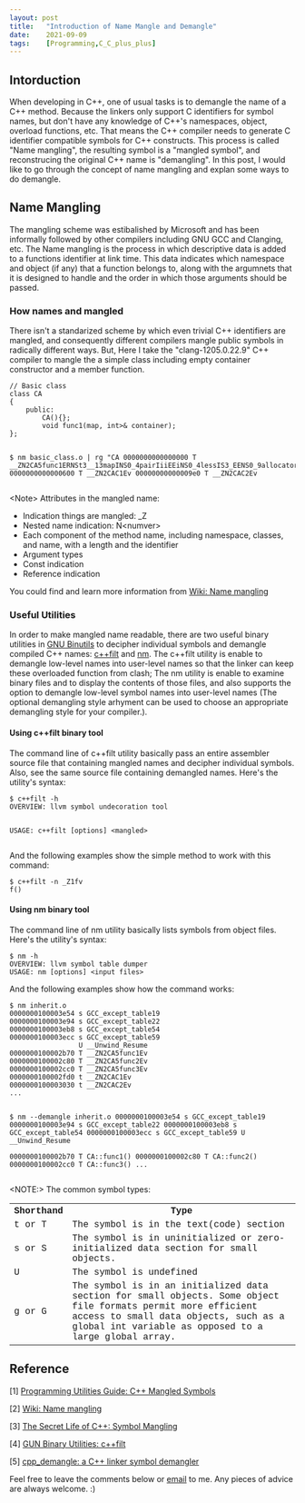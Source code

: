 ```yaml
---
layout: post
title:   "Introduction of Name Mangle and Demangle"
date:    2021-09-09
tags:    [Programming,C_C_plus_plus]
---
```


## Intorduction ##
When developing in C++, one of usual tasks is to demangle the name of a C++ method. Because the linkers only support C identifiers for symbol names, but don't have any knowledge of C++'s namespaces, object, overload functions, etc. That means the C++ compiler needs to generate C identifier compatible symbols for C++ constructs. This process is called "Name mangling", the resulting symbol is a "mangled symbol", and reconstrucing the original C++ name is "demangling". In this post, I would like to go through the concept of name mangling and explan some ways to do demangle.

## Name Mangling ##
The mangling scheme was estibalished by Microsoft and has been informally followed by other compilers including GNU GCC and Clanging, etc. The Name mangling is the process in which descriptive data is added to a functions identifier at link time. This data indicates which namespace and object (if any) that a function belongs to, along with the argumnets that it is designed to handle and the order in which those arguments should be passed.

### How names and mangled ###
There isn't a standarized scheme by which even trivial C++ identifiers are mangled, and consequently different compilers mangle public symbols in radically different ways. But, Here I take the "clang-1205.0.22.9" C++ compiler to mangle the a simple class including empty container constructor and a member function.

<div class="language-shell highlighter-rouge"><pre class="highlight"><code class="hljs ruby"><span class="nb">// Basic class
class CA
{
    public:
        CA(){};
        void func1(map<pair<int, int>, int>& container);
};

$ nm basic_class.o | rg "CA
0000000000000000 T __ZN2CA5func1ERNSt3__13mapINS0_4pairIiiEEiNS0_4lessIS3_EENS0_9allocatorINS2_IKS3_iEEEEEE
0000000000000600 T __ZN2CAC1Ev
00000000000009e0 T __ZN2CAC2Ev
</span></code></pre></div>

&lt;Note&gt; Attributes in the mangled name:
<ul>
 <li>Indication things are mangled: _Z</li>
 <li>Nested name indication: N&lt;numver&gt;</li>
 <li>Each component of the method name, including namespace, classes, and name, with a length and the identifier</li>
 <li>Argument types</li>
 <li>Const indication</li>
 <li>Reference indication</li>
</ul>

You could find and learn more information from [Wiki: Name mangling][namemangling]

### Useful Utilities ###
In order to make mangled name readable, there are two useful binary utilities in [GNU Binutils][gunbinutils] to decipher individual symbols and demangle compiled C++ names: [c++filt][c++filt] and [nm][nm]. The c++filt utility is enable to demangle low-level names into user-level names so that the linker can keep these overloaded function from clash; The nm utility is enable to examine binary files and to display the contents of those files, and also supports the option to demangle low-level symbol names into user-level names (The optional demangling style arhyment can be used to choose an appropriate demangling style for your compiler.).

#### Using c++filt binary tool ####
The command line of c++filt utility basically pass an entire assembler source file that containing mangled names and decipher individual symbols. Also, see the same source file containing demangled names. Here's the utility's syntax:

<div class="language-shell highlighter-rouge"><pre class="highlight"><code class="hljs ruby"><span class="nb">$ c++filt -h
OVERVIEW: llvm symbol undecoration tool

USAGE: c++filt [options] &lt;mangled&gt;
</span></code></pre></div>

And the following examples show the simple method to work with this command:
<div class="language-shell highlighter-rouge"><pre class="highlight"><code class="hljs ruby"><span class="nb">$ c++filt -n _Z1fv
f()</span></code></pre></div>

#### Using nm binary tool ####
The command line of nm utility basically lists symbols from object files. Here's the utility's syntax:

<div class="language-shell highlighter-rouge"><pre class="highlight"><code class="hljs ruby"><span class="nb">$ nm -h                                
OVERVIEW: llvm symbol table dumper
USAGE: nm [options] &lt;input files&gt;</span></code></pre></div>

And the following examples show how the command works:

<div class="language-shell highlighter-rouge"><pre class="highlight"><code class="hljs ruby"><span class="nb">$ nm inherit.o
0000000100003e54 s GCC_except_table19
0000000100003e94 s GCC_except_table22
0000000100003eb8 s GCC_except_table54
0000000100003ecc s GCC_except_table59
                 U __Unwind_Resume
0000000100002b70 T __ZN2CA5func1Ev
0000000100002c80 T __ZN2CA5func2Ev
0000000100002cc0 T __ZN2CA5func3Ev
0000000100002fd0 t __ZN2CAC1Ev
0000000100003030 t __ZN2CAC2Ev
...

$ nm --demangle inherit.o 
0000000100003e54 s GCC_except_table19
0000000100003e94 s GCC_except_table22
0000000100003eb8 s GCC_except_table54
0000000100003ecc s GCC_except_table59
                 U __Unwind_Resume                                                                                                             
0000000100002b70 T CA::func1()
0000000100002c80 T CA::func2()
0000000100002cc0 T CA::func3()
...
</span></code></pre></div>

&lt;NOTE:&gt; The common symbol types:

<font size="3" face="Courier New">
<table>
 <tr>
  <th>Shorthand</th>
  <th>Type</th>
 </tr>
 <tr>
  <td>t or T</td>
  <td>The symbol is in the text(code) section</td>
 </tr>
 <tr>
  <td>s or S</td>
  <td>The symbol is in uninitialized or zero-initialized data section for small objects.</td>
 </tr>
 <tr>
  <td>U</td>
  <td>The symbol is undefined</td>
 </tr>
 <tr>
  <td>g or G</td>
  <td>The symbol is in an initialized data section for small objects. Some object file formats permit more efficient access to small data objects, such as a global int variable as opposed to a large global array.</td>
 </tr>
</table>
</font>

## Reference ##

[1] [Programming Utilities Guide: C++ Mangled Symbols](https://docs.oracle.com/cd/E19504-01/802-5880/6i9k05dgm/index.html)

[2] [Wiki: Name mangling](https://en.wikipedia.org/wiki/Name_mangling)

[3] [The Secret Life of C++: Symbol Mangling](http://web.mit.edu/tibbetts/Public/inside-c/www/mangling.html)

[4] [GUN Binary Utilities: c++filt](https://sourceware.org/binutils/docs/binutils/c_002b_002bfilt.html)

[5] [cpp_demangle: a C++ linker symbol demangler](https://github.com/gimli-rs/cpp_demangle)

[namemangling]:https://en.wikipedia.org/wiki/Name_mangling "https://en.wikipedia.org/wiki/Name_mangling"

[gunbinutils]:https://www.gnu.org/software/binutils/ "https://www.gnu.org/software/binutils/"

[nm]:https://sourceware.org/binutils/docs/binutils/nm.html#nm "https://sourceware.org/binutils/docs/binutils/nm.html#nm"

[c++filt]:https://sourceware.org/binutils/docs/binutils/c_002b_002bfilt.html "https://sourceware.org/binutils/docs/binutils/c_002b_002bfilt.html"

<p>Feel free to leave the comments below or <a href="mailto:qazqazqaz850@gmail.com">email</a> to me. Any pieces of advice are always welcome. :)
